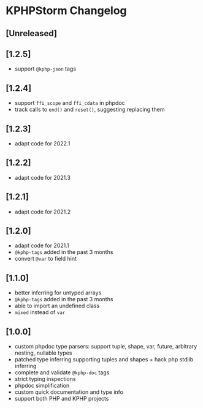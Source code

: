 # KPHPStorm Changelog

## [Unreleased]

## [1.2.5]

- support `@kphp-json` tags

## [1.2.4]

- support `ffi_scope` and `ffi_cdata` in phpdoc
- track calls to `end()` and `reset()`, suggesting replacing them

## [1.2.3]

- adapt code for 2022.1

## [1.2.2]

- adapt code for 2021.3

## [1.2.1]

- adapt code for 2021.2

## [1.2.0]

- adapt code for 2021.1
- `@kphp-tags` added in the past 3 months
- convert `@var` to field hint

## [1.1.0]

- better inferring for untyped arrays
- `@kphp-tags` added in the past 3 months
- able to import an undefined class
- `mixed` instead of `var`

## [1.0.0]

- custom phpdoc type parsers: support tuple, shape, var, future, arbitrary nesting, nullable types
- patched type inferring supporting tuples and shapes + hack php stdlib inferring
- complete and validate `@kphp-doc` tags
- strict typing inspections
- phpdoc simplification
- custom quick documentation and type info
- support both PHP and KPHP projects
